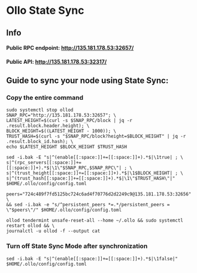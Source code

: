 # Ollo State Sync

## Info
#### Public RPC endpoint: http://135.181.178.53:32657/
#### Public API: http://135.181.178.53:32317/

## Guide to sync your node using State Sync:

### Copy the entire command
```
sudo systemctl stop ollod
SNAP_RPC="http://135.181.178.53:32657"; \
LATEST_HEIGHT=$(curl -s $SNAP_RPC/block | jq -r .result.block.header.height); \
BLOCK_HEIGHT=$((LATEST_HEIGHT - 1000)); \
TRUST_HASH=$(curl -s "$SNAP_RPC/block?height=$BLOCK_HEIGHT" | jq -r .result.block_id.hash); \
echo $LATEST_HEIGHT $BLOCK_HEIGHT $TRUST_HASH

sed -i.bak -E "s|^(enable[[:space:]]+=[[:space:]]+).*$|\1true| ; \
s|^(rpc_servers[[:space:]]+=[[:space:]]+).*$|\1\"$SNAP_RPC,$SNAP_RPC\"| ; \
s|^(trust_height[[:space:]]+=[[:space:]]+).*$|\1$BLOCK_HEIGHT| ; \
s|^(trust_hash[[:space:]]+=[[:space:]]+).*$|\1\"$TRUST_HASH\"|" $HOME/.ollo/config/config.toml

peers="724c489f7fd5125bc724c6ad4f70776d2d2249c9@135.181.178.53:32656" \
&& sed -i.bak -e "s/^persistent_peers *=.*/persistent_peers = \"$peers\"/" $HOME/.ollo/config/config.toml 

ollod tendermint unsafe-reset-all --home ~/.ollo && sudo systemctl restart ollod && \
journalctl -u ollod -f --output cat
```

### Turn off State Sync Mode after synchronization
```
sed -i.bak -E "s|^(enable[[:space:]]+=[[:space:]]+).*$|\1false|" $HOME/.ollo/config/config.toml
```
